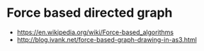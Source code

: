 # Force based directed graph

* https://en.wikipedia.org/wiki/Force-based_algorithms
* http://blog.ivank.net/force-based-graph-drawing-in-as3.html
